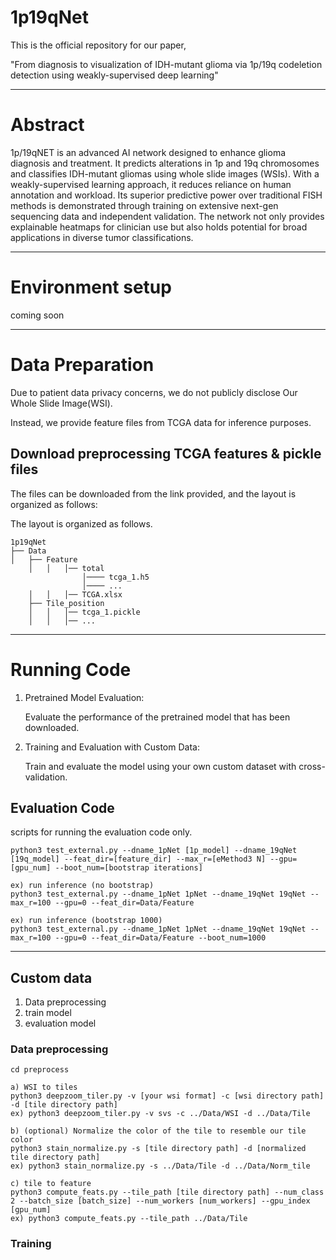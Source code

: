 # 1p19qNet

This is the official repository for our paper, 

"From diagnosis to visualization of IDH-mutant glioma via 1p/19q codeletion detection using weakly-supervised deep learning"

---
# Abstract

1p/19qNET is an advanced AI network designed to enhance glioma diagnosis and treatment. It predicts alterations in 1p and 19q chromosomes and classifies IDH-mutant gliomas using whole slide images (WSIs). With a weakly-supervised learning approach, it reduces reliance on human annotation and workload. Its superior predictive power over traditional FISH methods is demonstrated through training on extensive next-gen sequencing data and independent validation. The network not only provides explainable heatmaps for clinician use but also holds potential for broad applications in diverse tumor classifications.

---


# Environment setup
coming soon

---
# Data Preparation
Due to patient data privacy concerns, we do not publicly disclose Our Whole Slide Image(WSI). 

Instead, we provide feature files from TCGA data for inference purposes.

## Download preprocessing TCGA features & pickle files
The files can be downloaded from the link provided, and the layout is organized as follows:

The layout is organized as follows.
```
1p19qNet
├── Data
│   ├── Feature
    │   │   │── total
                │──── tcga_1.h5
                │──── ...
    │   │   │── TCGA.xlsx
    ├── Tile_position
    │   │   │── tcga_1.pickle
    │   │   │── ...
```

---
# Running Code
1. Pretrained Model Evaluation:

   Evaluate the performance of the pretrained model that has been downloaded. 

2. Training and Evaluation with Custom Data:

   Train and evaluate the model using your own custom dataset with cross-validation.

## Evaluation Code
scripts for running the evaluation code only.
```
python3 test_external.py --dname_1pNet [1p_model] --dname_19qNet [19q_model] --feat_dir=[feature_dir] --max_r=[eMethod3 N] --gpu=[gpu_num] --boot_num=[bootstrap iterations]

ex) run inference (no bootstrap)
python3 test_external.py --dname_1pNet 1pNet --dname_19qNet 19qNet --max_r=100 --gpu=0 --feat_dir=Data/Feature

ex) run inference (bootstrap 1000)
python3 test_external.py --dname_1pNet 1pNet --dname_19qNet 19qNet --max_r=100 --gpu=0 --feat_dir=Data/Feature --boot_num=1000
```
---
## Custom data
1. Data preprocessing
2. train model
3. evaluation model
### Data preprocessing
~~~
cd preprocess

a) WSI to tiles 
python3 deepzoom_tiler.py -v [your wsi format] -c [wsi directory path] -d [tile directory path]
ex) python3 deepzoom_tiler.py -v svs -c ../Data/WSI -d ../Data/Tile

b) (optional) Normalize the color of the tile to resemble our tile color 
python3 stain_normalize.py -s [tile directory path] -d [normalized tile directory path]
ex) python3 stain_normalize.py -s ../Data/Tile -d ../Data/Norm_tile

c) tile to feature 
python3 compute_feats.py --tile_path [tile directory path] --num_class 2 --batch_size [batch_size] --num_workers [num_workers] --gpu_index [gpu_num] 
ex) python3 compute_feats.py --tile_path ../Data/Tile 

~~~

### Training



